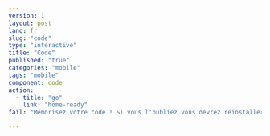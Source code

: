 ```yaml
---
version: 1
layout: post
lang: fr
slug: "code"
type: "interactive"
title: "Code"
published: "true"
categories: "mobile"
tags: "mobile"
component: code
action: 
  - title: "go"
    link: "home-ready"
fail: "Mémorisez votre code ! Si vous l'oubliez vous devrez réinstaller l'application."

---
```


